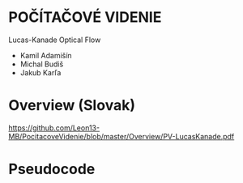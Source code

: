 # POČÍTAČOVÉ VIDENIE
Lucas-Kanade Optical Flow
- Kamil Adamišín
- Michal Budiš
- Jakub Karľa
# Overview (Slovak)
https://github.com/Leon13-MB/PocitacoveVidenie/blob/master/Overview/PV-LucasKanade.pdf
# Pseudocode

```javascript

```
